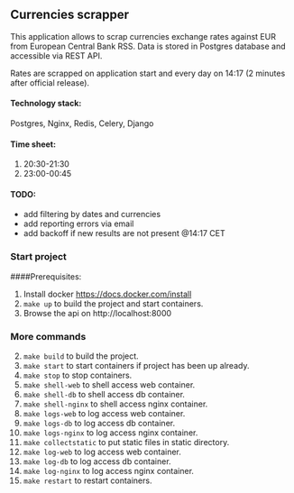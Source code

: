 ## Currencies scrapper
This application allows to scrap currencies exchange rates against EUR from European Central Bank RSS.
Data is stored in Postgres database and accessible via REST API. 

Rates are scrapped on application start and every day on 14:17 (2 minutes after official release).
#### Technology stack:
Postgres, Nginx, Redis, Celery, Django
#### Time sheet:
1. 20:30-21:30
2. 23:00-00:45
#### TODO:
* add filtering by dates and currencies
* add reporting errors via email
* add backoff if new results are not present @14:17 CET
### Start project
####Prerequisites:

1. Install docker  https://docs.docker.com/install
2. `make up` to build the project and start containers.
3. Browse the api on http://localhost:8000

### More commands
2. `make build` to build the project.
3. `make start` to start containers if project has been up already.
4. `make stop` to stop containers.
5. `make shell-web` to shell access web container.
6. `make shell-db` to shell access db container.
7. `make shell-nginx` to shell access nginx container.
8. `make logs-web` to log access web container.
9. `make logs-db` to log access db container.
10. `make logs-nginx` to log access nginx container.
11. `make collectstatic` to put static files in static directory.
12. `make log-web` to log access web container.
13. `make log-db` to log access db container.
14. `make log-nginx` to log access nginx container.
14. `make restart` to restart containers.
